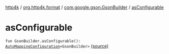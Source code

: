[http4k](../../index.md) / [org.http4k.format](../index.md) / [com.google.gson.GsonBuilder](index.md) / [asConfigurable](./as-configurable.md)

# asConfigurable

`fun GsonBuilder.asConfigurable(): `[`AutoMappingConfiguration`](../-auto-mapping-configuration/index.md)`<GsonBuilder>` [(source)](https://github.com/http4k/http4k/blob/master/http4k-format-gson/src/main/kotlin/org/http4k/format/ConfigurableGson.kt#L106)